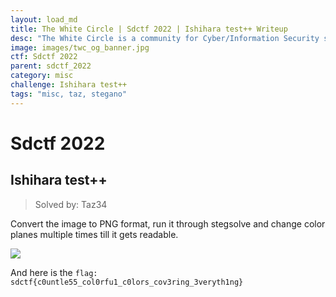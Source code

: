```yaml
---
layout: load_md
title: The White Circle | Sdctf 2022 | Ishihara test++ Writeup
desc: "The White Circle is a community for Cyber/Information Security students, enthusiasts and professionals. You can discuss anything related to Security, share your knowledge with others, get help when you need it and proceed further in your journey with amazing people from all over the world."
image: images/twc_og_banner.jpg
ctf: Sdctf 2022
parent: sdctf_2022
category: misc
challenge: Ishihara test++
tags: "misc, taz, stegano"
---
```


<h1 class="heading card-title white-text">Sdctf 2022</h1>

## Ishihara test++
> Solved by: Taz34

Convert the image to PNG format, run it through stegsolve and change color planes multiple times till it gets readable.

![](https://i.imgur.com/emntk0g.png)

And here is the ```flag: sdctf{c0untle55_col0rfu1_c0lors_cov3ring_3veryth1ng}```

